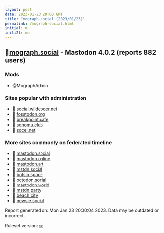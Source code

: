```yaml
---
layout: post
date: 2023-01-23 20:00 GMT
title: "mograph.social (2023/01/23)"
permalink: /mograph-social.html
initial: m
initi2l: mo
---
```


## 🐘[mograph.social](https://mograph.social) - Mastodon 4.0.2 (reports 882 users)

### Mods
 * @MographAdmin

### Sites popular with administration

* 🐘 [social.wildeboer.net](/social-wildeboer-net.html)
* 🐘 [fosstodon.org](/fosstodon-org.html)
* 🐘 [breakpoint.cafe](/breakpoint-cafe.html)
* 🐘 [sonomu.club](/sonomu-club.html)
* 🐘 [socel.net](/socel-net.html)

### More sites commonly on federated timeline

* 🐘 [mastodon.social](/mastodon-social.html)
* 🐘 [mastodon.online](/mastodon-online.html)
* 🐘 [mastodon.art](/mastodon-art.html)
* 🐘 [mstdn.social](/mstdn-social.html)
* 🐘 [botsin.space](/botsin-space.html)
* 🐘 [octodon.social](/octodon-social.html)
* 🐘 [mastodon.world](/mastodon-world.html)
* 🐘 [mstdn.party](/mstdn-party.html)
* 🐘 [beach.city](/beach-city.html)
* 🐘 [newsie.social](/newsie-social.html)

Report generated on: Mon Jan 23 20:00:04 2023. Data may be outdated or incorrect.

Ruleset version: [✏️](/version-pencil)
